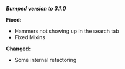 ***Bumped version to 3.1.0***

**Fixed:**
- Hammers not showing up in the search tab
- Fixed Mixins

**Changed:**
- Some internal refactoring